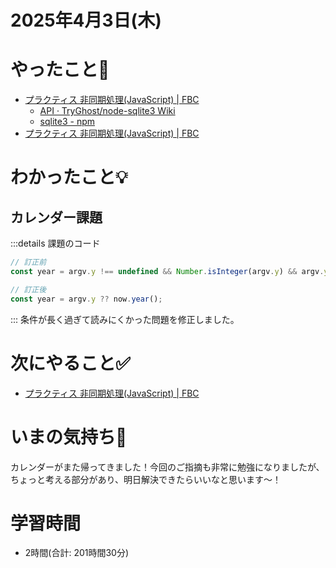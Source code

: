 # 2025年4月3日(木)

# やったこと📝

- [プラクティス 非同期処理\(JavaScript\) \| FBC](https://bootcamp.fjord.jp/practices/204)
  - [API · TryGhost/node\-sqlite3 Wiki](https://github.com/TryGhost/node-sqlite3/wiki/API)
  - [sqlite3 \- npm](https://www.npmjs.com/package/sqlite3)
- [プラクティス 非同期処理\(JavaScript\) \| FBC](https://bootcamp.fjord.jp/practices/204)

# わかったこと💡

## カレンダー課題

:::details 課題のコード
```javascript
// 訂正前
const year = argv.y !== undefined && Number.isInteger(argv.y) && argv.y >= 1970 && argv.y <= 2100 ? argv.y : now.year();

// 訂正後
const year = argv.y ?? now.year();
```
:::
条件が長く過ぎて読みにくかった問題を修正しました。
# 次にやること✅

- [プラクティス 非同期処理\(JavaScript\) \| FBC](https://bootcamp.fjord.jp/practices/204)

# いまの気持ち🫶
カレンダーがまた帰ってきました！今回のご指摘も非常に勉強になりましたが、ちょっと考える部分があり、明日解決できたらいいなと思います〜！

# 学習時間

- 2時間(合計: 201時間30分)
